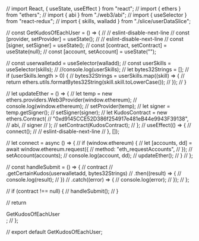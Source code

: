 // import React, { useState, useEffect } from "react";
// import { ethers } from "ethers";
// import { abi } from "./web3/abi";
// import { useSelector } from "react-redux";
// import { skills, walladd } from "./slice/userDataSlice";

// const GetKudosOfEachUser = () => {
//   // eslint-disable-next-line
//   const [provider, setProvider] = useState();
//   // eslint-disable-next-line
//   const [signer, setSigner] = useState();
//   const [contract, setContract] = useState(null);
//   const [account, setAccount] = useState("");

//   const userwalletadd = useSelector(walladd);
//   const userSkills = useSelector(skills);
//   //console.log(userSkills);
//   let bytes32Strings = [];
//   if (userSkills.length > 0) {
//     bytes32Strings = userSkills.map((skill) => {
//       return ethers.utils.formatBytes32String(skill.skill.toLowerCase());
//     });
//   }

//   let updateEther = () => {
//     let temp = new ethers.providers.Web3Provider(window.ethereum);
//     console.log(window.ethereum);
//     setProvider(temp);
//     let signer = temp.getSigner();
//     setSigner(signer);
//     let KudosContract = new ethers.Contract(
//       "0xd9145CCE52D386f254917e481eB44e9943F39138",
//       abi,
//       signer
//     );
//     setContract(KudosContract);
//   };
//   useEffect(() => {
//     connect();
//     // eslint-disable-next-line
//   }, []);

//   let connect = async () => {
//     if (window.ethereum) {
//       let [accounts, dd] = await window.ethereum.request({
//         method: "eth_requestAccounts",
//       });
//       setAccount(accounts);
//       console.log(account, dd);
//       updateEther();
//     }
//   };

//   const handleSubmit = () => {
//     contract
//       .getCertainKudos(userwalletadd, bytes32Strings)
//       .then((result) => {
//         console.log(result);
//       })
//       .catch((error) => {
//         console.log(error);
//       });
//   };

//   if (contract !== null) {
//     handleSubmit();
//   }

//   return <div>GetKudosOfEachUser</div>;
// };

// export default GetKudosOfEachUser;
